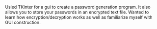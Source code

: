 Usied TKinter for a gui to create a password generation program. It also allows you to store your passwords in an encrypted text file. Wanted to learn how encryption/decryption works as well as familiarize myself with GUI construction. 
